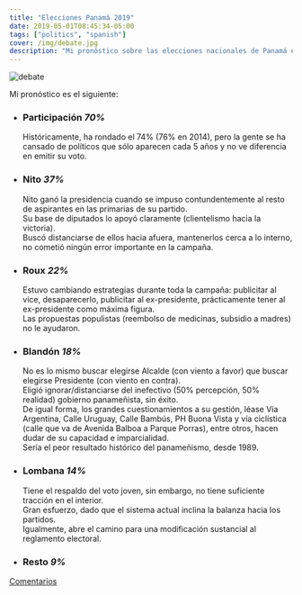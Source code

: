 ```yaml
---
title: "Elecciones Panamá 2019"
date: 2019-05-01T08:45:34-05:00
tags: ["politics", "spanish"]
cover: /img/debate.jpg
description: "Mi pronóstico sobre las elecciones nacionales de Panamá en 2019"
---
```


![debate](/img/debate.jpg#c)

Mi pronóstico es el siguiente:

- ### Participación _70%_

  Históricamente, ha rondado el 74% (76% en 2014), pero la gente se ha cansado de políticos que sólo aparecen cada 5 años y no ve diferencia en emitir su voto.

- ### Nito _37%_

  Nito ganó la presidencia cuando se impuso contundentemente al resto de aspirantes en las primarias de su partido.<br/>
  Su base de diputados lo apoyó claramente (clientelismo hacia la victoria).<br/>
  Buscó distanciarse de ellos hacia afuera, mantenerlos cerca a lo interno, no cometió ningún error importante en la campaña.

- ### Roux _22%_

  Estuvo cambiando estrategias durante toda la campaña: publicitar al vice, desaparecerlo, publicitar al ex-presidente, prácticamente tener al ex-presidente como máxima figura.<br/>
  Las propuestas populistas (reembolso de medicinas, subsidio a madres) no le ayudaron.<br/>

- ### Blandón _18%_

  No es lo mismo buscar elegirse Alcalde (con viento a favor) que buscar elegirse Presidente (con viento en contra).<br/>
  Eligió ignorar/distanciarse del inefectivo (50% percepción, 50% realidad) gobierno panameñista, sin éxito.<br/>
  De igual forma, los grandes cuestionamientos a su gestión, léase Vía Argentina, Calle Uruguay, Calle Bambús, PH Buona Vista y vía ciclística (calle que va de Avenida Balboa a Parque Porras), entre otros, hacen dudar de su capacidad e imparcialidad.<br/>
  Sería el peor resultado histórico del panameñismo, desde 1989.

- ### Lombana _14%_

  Tiene el respaldo del voto joven, sin embargo, no tiene suficiente tracción en el interior.<br/>
  Gran esfuerzo, dado que el sistema actual inclina la balanza hacia los partidos.<br/>
  Igualmente, abre el camino para una modificación sustancial al reglamento electoral.<br/>

- ### Resto _9%_

[Comentarios](https://twitter.com/search?q=https%3A%2F%2Fpardenotas.jbrio.net%2Felecciones%2F)
